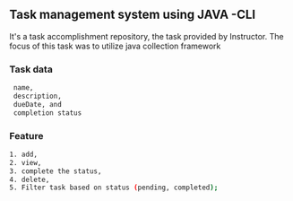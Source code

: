 ## Task management system using JAVA -CLI
It's a task accomplishment repository, the task provided by Instructor.
The focus of this task was to utilize java collection framework

### Task data
```bash
 name,
 description,
 dueDate, and
 completion status
```

### Feature 
```bash
1. add,
2. view,
3. complete the status,
4. delete,
5. Filter task based on status (pending, completed);
```
